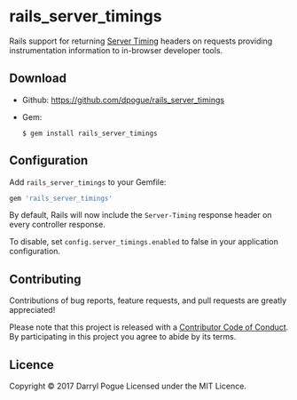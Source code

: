 rails_server_timings
====================

Rails support for returning [Server Timing](http://wicg.github.io/server-timing/) headers on requests providing instrumentation information to in-browser developer tools.


Download
--------

* Github: https://github.com/dpogue/rails_server_timings

* Gem:

      $ gem install rails_server_timings


Configuration
-------------

Add `rails_server_timings` to your Gemfile:

```ruby
gem 'rails_server_timings'
```

By default, Rails will now include the `Server-Timing` response header on every controller response.

To disable, set `config.server_timings.enabled` to false in your application configuration.


Contributing
------------

Contributions of bug reports, feature requests, and pull requests are greatly appreciated!

Please note that this project is released with a [Contributor Code of Conduct](https://github.com/dpogue/rails_server_timings/blob/master/CODE_OF_CONDUCT.md). By participating in this project you agree to abide by its terms.


Licence
-------

Copyright © 2017 Darryl Pogue
Licensed under the MIT Licence.
